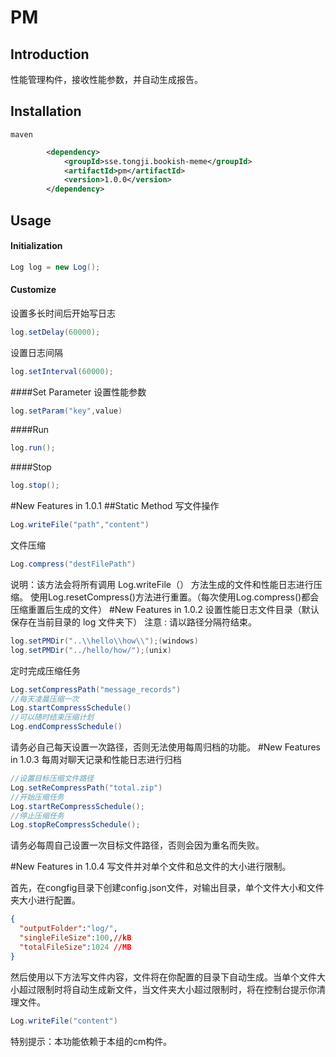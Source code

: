 # PM
## Introduction
性能管理构件，接收性能参数，并自动生成报告。

## Installation
`maven`

```xml
		<dependency>
            <groupId>sse.tongji.bookish-meme</groupId>
            <artifactId>pm</artifactId>
            <version>1.0.0</version>
        </dependency>
```

## Usage

#### Initialization
```java
Log log = new Log();

```

#### Customize
设置多长时间后开始写日志
```java
log.setDelay(60000);
```
设置日志间隔
```java
log.setInterval(60000);
```
####Set Parameter
设置性能参数
```java
log.setParam("key",value)
```
####Run

```java
log.run();
```
####Stop
```java
log.stop();
```
#New Features in 1.0.1
##Static Method
写文件操作
```java
Log.writeFile("path","content")
```
文件压缩
```java
Log.compress("destFilePath")
```
说明：该方法会将所有调用 Log.writeFile（） 方法生成的文件和性能日志进行压缩。
使用Log.resetCompress()方法进行重置。（每次使用Log.compress()都会压缩重置后生成的文件）
#New Features in 1.0.2
设置性能日志文件目录（默认保存在当前目录的 log 文件夹下）
注意 : 请以路径分隔符结束。
```java
log.setPMDir("..\\hello\\how\\");(windows)
log.setPMDir("../hello/how/");(unix)
```
定时完成压缩任务
```java
Log.setCompressPath("message_records")
//每天凌晨压缩一次
Log.startCompressSchedule()
//可以随时结束压缩计划
Log.endCompressSchedule()
```
请务必自己每天设置一次路径，否则无法使用每周归档的功能。
#New Features in 1.0.3
每周对聊天记录和性能日志进行归档

```java
//设置目标压缩文件路径
Log.setReCompressPath("total.zip")
//开始压缩任务
Log.startReCompressSchedule();
//停止压缩任务
Log.stopReCompressSchedule();
```
请务必每周自己设置一次目标文件路径，否则会因为重名而失败。

#New Features in 1.0.4
写文件并对单个文件和总文件的大小进行限制。

首先，在congfig目录下创建config.json文件，对输出目录，单个文件大小和文件夹大小进行配置。
```json
{
  "outputFolder":"log/",
  "singleFileSize":100,//kB
  "totalFileSize":1024 //MB
}
```
然后使用以下方法写文件内容，文件将在你配置的目录下自动生成。当单个文件大小超过限制时将自动生成新文件，当文件夹大小超过限制时，将在控制台提示你清理文件。
```java
Log.writeFile("content")
```
特别提示：本功能依赖于本组的cm构件。